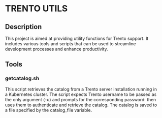 # TRENTO UTILS

## Description

This project is aimed at providing utility functions for Trento support. It includes various tools and scripts that can be used to streamline development processes and enhance productivity.

## Tools

### getcatalog.sh

This script retrieves the catalog from a Trento server installation running in a Kubernetes cluster.
The script expects Trento username to be passed as the only argument (-u) and prompts for the corresponding password: then uses them to authenticate and retrieve the catalog.
The catalog is saved to a file specified by the catalog_file variable.
